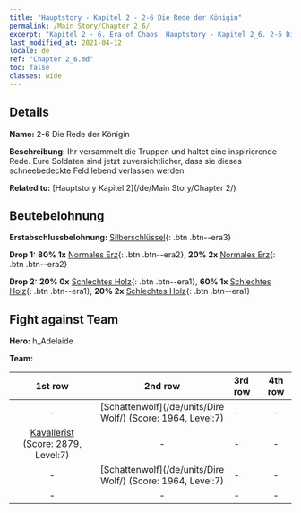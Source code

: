 ```yaml
---
title: "Hauptstory - Kapitel 2 - 2-6 Die Rede der Königin"
permalink: /Main Story/Chapter 2_6/
excerpt: "Kapitel 2 - 6. Era of Chaos  Hauptstory - Kapitel 2_6. 2-6 Die Rede der Königin"
last_modified_at: 2021-04-12
locale: de
ref: "Chapter 2_6.md"
toc: false
classes: wide
---
```


## Details

 **Name:** 2-6 Die Rede der Königin

 **Beschreibung:** Ihr versammelt die Truppen und haltet eine inspirierende Rede. Eure Soldaten sind jetzt zuversichtlicher, dass sie dieses schneebedeckte Feld lebend verlassen werden.

 **Related to:** [Hauptstory Kapitel 2](/de/Main Story/Chapter 2/)

## Beutebelohnung

 **Erstabschlussbelohnung:** [Silberschlüssel](/de/Items/con_693/){: .btn .btn--era3}

 **Drop 1:** **80% 1x** [Normales Erz](/de/Items/mat_6/){: .btn .btn--era2}, **20% 2x** [Normales Erz](/de/Items/mat_6/){: .btn .btn--era2}

 **Drop 2:** **20% 0x** [Schlechtes Holz](/de/Items/mat_1/){: .btn .btn--era1}, **60% 1x** [Schlechtes Holz](/de/Items/mat_1/){: .btn .btn--era1}, **20% 2x** [Schlechtes Holz](/de/Items/mat_1/){: .btn .btn--era1}


## Fight against Team
 **Hero:** h_Adelaide

 **Team:**


  | 1st row | 2nd row | 3rd row | 4th row |
  |:----:|:----:|:----|:----:|
  | - | [Schattenwolf](/de/units/Dire Wolf/) (Score: 1964, Level:7)  | - | - |
  | [Kavallerist](/de/units/Cavalier/) (Score: 2879, Level:7)  | - | - | - |
  | - | [Schattenwolf](/de/units/Dire Wolf/) (Score: 1964, Level:7)  | - | - |
  | - | - | - | - |


